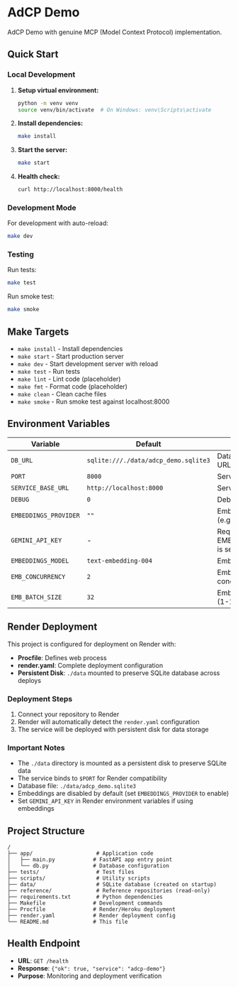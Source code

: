 # AdCP Demo

AdCP Demo with genuine MCP (Model Context Protocol) implementation.

## Quick Start

### Local Development

1. **Setup virtual environment:**
   ```bash
   python -m venv venv
   source venv/bin/activate  # On Windows: venv\Scripts\activate
   ```

2. **Install dependencies:**
   ```bash
   make install
   ```

3. **Start the server:**
   ```bash
   make start
   ```

4. **Health check:**
   ```bash
   curl http://localhost:8000/health
   ```

### Development Mode

For development with auto-reload:
```bash
make dev
```

### Testing

Run tests:
```bash
make test
```

Run smoke test:
```bash
make smoke
```

## Make Targets

- `make install` - Install dependencies
- `make start` - Start production server
- `make dev` - Start development server with reload
- `make test` - Run tests
- `make lint` - Lint code (placeholder)
- `make fmt` - Format code (placeholder)
- `make clean` - Clean cache files
- `make smoke` - Run smoke test against localhost:8000

## Environment Variables

| Variable | Default | Description |
|----------|---------|-------------|
| `DB_URL` | `sqlite:///./data/adcp_demo.sqlite3` | Database connection URL |
| `PORT` | `8000` | Server port |
| `SERVICE_BASE_URL` | `http://localhost:8000` | Service base URL |
| `DEBUG` | `0` | Debug mode |
| `EMBEDDINGS_PROVIDER` | `""` | Embedding provider (e.g., "gemini") |
| `GEMINI_API_KEY` | - | Required if EMBEDDINGS_PROVIDER is set |
| `EMBEDDINGS_MODEL` | `text-embedding-004` | Embedding model name |
| `EMB_CONCURRENCY` | `2` | Embedding worker concurrency (1-8) |
| `EMB_BATCH_SIZE` | `32` | Embedding batch size (1-128) |

## Render Deployment

This project is configured for deployment on Render with:

- **Procfile**: Defines web process
- **render.yaml**: Complete deployment configuration
- **Persistent Disk**: `./data` mounted to preserve SQLite database across deploys

### Deployment Steps

1. Connect your repository to Render
2. Render will automatically detect the `render.yaml` configuration
3. The service will be deployed with persistent disk for data storage

### Important Notes

- The `./data` directory is mounted as a persistent disk to preserve SQLite data
- The service binds to `$PORT` for Render compatibility
- Database file: `./data/adcp_demo.sqlite3`
- Embeddings are disabled by default (set `EMBEDDINGS_PROVIDER` to enable)
- Set `GEMINI_API_KEY` in Render environment variables if using embeddings

## Project Structure

```
/
├── app/                    # Application code
│   ├── main.py            # FastAPI app entry point
│   └── db.py              # Database configuration
├── tests/                  # Test files
├── scripts/                # Utility scripts
├── data/                   # SQLite database (created on startup)
├── reference/              # Reference repositories (read-only)
├── requirements.txt        # Python dependencies
├── Makefile               # Development commands
├── Procfile               # Render/Heroku deployment
├── render.yaml            # Render deployment config
└── README.md              # This file
```

## Health Endpoint

- **URL**: `GET /health`
- **Response**: `{"ok": true, "service": "adcp-demo"}`
- **Purpose**: Monitoring and deployment verification

